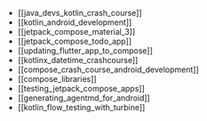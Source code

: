 - [[java_devs_kotlin_crash_course]]
- [[kotlin_android_development]]
- [[jetpack_compose_material_3]]
- [[jetpack_compose_todo_app]]
- [[updating_flutter_app_to_compose]]
- [[kotlinx_datetime_crashcourse]]
- [[compose_crash_course_android_development]]
- [[compose_libraries]]
- [[testing_jetpack_compose_apps]]
- [[generating_agentmd_for_android]]
- [[kotlin_flow_testing_with_turbine]]
